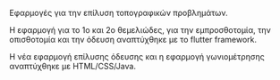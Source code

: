 Εφαρμογές για την επίλυση τοπογραφικών προβλημάτων.

Η εφαρμογή για το 1ο και 2ο θεμελιώδες, για την εμπροσθοτομία, την οπισθοτομία και την όδευση αναπτύχθηκε με το flutter framework.

Η νέα εφαρμογή επίλυσης όδευσης και η εφαρμογή γωνιομέτρησης αναπτύχθηκε με HTML/CSS/Java.
